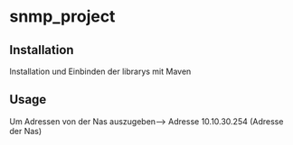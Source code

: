 # snmp_project

## Installation
  Installation und Einbinden der librarys mit Maven


## Usage
  Um Adressen von der Nas auszugeben--> Adresse 10.10.30.254 (Adresse der Nas)
  

